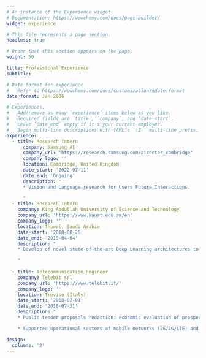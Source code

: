 ```yaml
---
# An instance of the Experience widget.
# Documentation: https://wowchemy.com/docs/page-builder/
widget: experience

# This file represents a page section.
headless: true

# Order that this section appears on the page.
weight: 50

title: Professional Experience
subtitle:

# Date format for experience
#   Refer to https://wowchemy.com/docs/customization/#date-format
date_format: Jan 2006

# Experiences.
#   Add/remove as many `experience` items below as you like.
#   Required fields are `title`, `company`, and `date_start`.
#   Leave `date_end` empty if it's your current employer.
#   Begin multi-line descriptions with YAML's `|2-` multi-line prefix.
experience:
  - title: Research Intern
      company: Samsung AI 
      company_url: 'https://research.samsung.com/aicenter_cambridge'
      company_logo: ''
      location: Cambridge, United Kingdom
      date_start: '2022-07-11'
      date_end: 'Ongoing'
      description: "
      * Vision and Language research for Users Future Interactions.

      "
  - title: Research Intern
    company: King Abdullah University of Science and Technology
    company_url: 'https://www.kaust.edu.sa/en'
    company_logo: ''
    location: Thuwal, Saudi Arabia
    date_start: '2018-08-26'
    date_end: '2019-04-04'
    description: "
    * Develop of novel state-of-the-art Deep Learning architectures to address challenging Computer Vision problems.

    "
        
  - title: Telecommunication Engineer
    company: Telebit srl
    company_url: 'https://www.telebit.it/'
    company_logo: ''
    location: Treviso (Italy)
    date_start: '2018-02-01'
    date_end: '2018-07-31'
    description: "
    * Public tender proposals redaction: economic evaluation of prospect projects by analisys project's technical aspects. 

    * Supported operational sectors of mobile networks (2G/3G/LTE) and fixed networks (Fiber optics)."

design:
  columns: '2'
---
```






